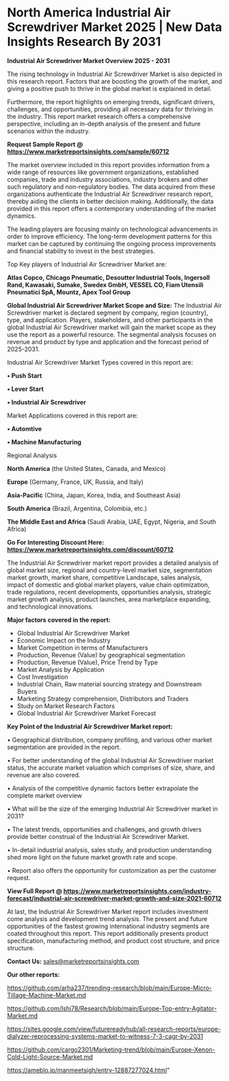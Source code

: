 # North America Industrial Air Screwdriver Market 2025 | New Data Insights Research By 2031

<Strong> Industrial Air Screwdriver Market Overview 2025 - 2031</strong>

The rising technology in Industrial Air Screwdriver Market is also depicted in this research report. Factors that are boosting the growth of the market, and giving a positive push to thrive in the global market is explained in detail.

Furthermore, the report highlights on emerging trends, significant drivers, challenges, and opportunities, providing all necessary data for thriving in the industry. This report market research offers a comprehensive perspective, including an in-depth analysis of the present and future scenarios within the industry.

<strong>Request Sample Report @ <a href=https://www.marketreportsinsights.com/sample/60712>https://www.marketreportsinsights.com/sample/60712</a></strong>

The market overview included in this report provides information from a wide range of resources like government organizations, established companies, trade and industry associations, industry brokers and other such regulatory and non-regulatory bodies. The data acquired from these organizations authenticate the Industrial Air Screwdriver research report, thereby aiding the clients in better decision making. Additionally, the data provided in this report offers a contemporary understanding of the market dynamics.

The leading players are focusing mainly on technological advancements in order to improve efficiency. The long-term development patterns for this market can be captured by continuing the ongoing process improvements and financial stability to invest in the best strategies.

Top Key players of Industrial Air Screwdriver Market are:

<strong>Atlas Copco, Chicago Pneumatic, Desoutter Industrial Tools, Ingersoll Rand, Kawasaki, Sumake, Swedex GmbH, VESSEL CO, Fiam Utensili Pneumatici SpA, Mountz, Apex Tool Group</strong>

<strong><b>Global Industrial Air Screwdriver Market Scope and Size:</b></strong>
The Industrial Air Screwdriver market is declared segment by company, region (country), type, and application. Players, stakeholders, and other participants in the global Industrial Air Screwdriver market will gain the market scope as they use the report as a powerful resource. The segmental analysis focuses on revenue and product by type and application and the forecast period of 2025-2031.

Industrial Air Screwdriver Market Types covered in this report are:

<strong>• Push Start 

• Lever Start

• Industrial Air Screwdriver</strong>

Market Applications covered in this report are:

<strong>• Automtive

• Machine Manufacturing</strong> 

Regional Analysis

<strong>North America</strong> (the United States, Canada, and Mexico)

<strong>Europe</strong> (Germany, France, UK, Russia, and Italy)

<strong>Asia-Pacific</strong> (China, Japan, Korea, India, and Southeast Asia)

<strong>South America</strong> (Brazil, Argentina, Colombia, etc.)

<strong>The Middle East and Africa</strong> (Saudi Arabia, UAE, Egypt, Nigeria, and South Africa)

<strong>Go For Interesting Discount Here: <a href=https://www.marketreportsinsights.com/discount/60712>https://www.marketreportsinsights.com/discount/60712</a></strong>

The Industrial Air Screwdriver market report provides a detailed analysis of global market size, regional and country-level market size, segmentation market growth, market share, competitive Landscape, sales analysis, impact of domestic and global market players, value chain optimization, trade regulations, recent developments, opportunities analysis, strategic market growth analysis, product launches, area marketplace expanding, and technological innovations.

<strong><b>Major factors covered in the report:</b></strong>
<ul>
  <li>Global Industrial Air Screwdriver Market </li>
  <li>Economic Impact on the Industry</li>
  <li>Market Competition in terms of Manufacturers</li>
  <li>Production, Revenue (Value) by geographical segmentation</li>
  <li>Production, Revenue (Value), Price Trend by Type</li>
  <li>Market Analysis by Application</li>
  <li>Cost Investigation</li>
  <li>Industrial Chain, Raw material sourcing strategy and Downstream Buyers</li>
  <li>Marketing Strategy comprehension, Distributors and Traders</li>
  <li>Study on Market Research Factors</li>
  <li>Global Industrial Air Screwdriver Market Forecast</li>
</ul>

<strong><b>Key Point of the Industrial Air Screwdriver Market report:</b></strong>

• Geographical distribution, company profiling, and various other market segmentation are provided in the report.

• For better understanding of the global Industrial Air Screwdriver market status, the accurate market valuation which comprises of size, share, and revenue are also covered.

• Analysis of the competitive dynamic factors better extrapolate the complete market overview

• What will be the size of the emerging Industrial Air Screwdriver market in 2031?

• The latest trends, opportunities and challenges, and growth drivers provide better construal of the Industrial Air Screwdriver Market.

• In-detail industrial analysis, sales study, and production understanding shed more light on the future market growth rate and scope.

• Report also offers the opportunity for customization as per the customer request.

<strong><b>View Full Report @ <a href=https://www.marketreportsinsights.com/industry-forecast/industrial-air-screwdriver-market-growth-and-size-2021-60712>https://www.marketreportsinsights.com/industry-forecast/industrial-air-screwdriver-market-growth-and-size-2021-60712</a></b></strong>


At last, the Industrial Air Screwdriver Market report includes investment come analysis and development trend analysis. The present and future opportunities of the fastest growing international industry segments are coated throughout this report. This report additionally presents product specification, manufacturing method, and product cost structure, and price structure.

<strong>Contact Us:</strong>
sales@marketreportsinsights.com

<strong>Our other reports:</strong>

<a href=https://github.com/arha237/trending-research/blob/main/Europe-Micro-Tillage-Machine-Market.md>https://github.com/arha237/trending-research/blob/main/Europe-Micro-Tillage-Machine-Market.md</a>

<a href=https://github.com/Ishi78/Research/blob/main/Europe-Top-entry-Agitator-Market.md>https://github.com/Ishi78/Research/blob/main/Europe-Top-entry-Agitator-Market.md</a>

<a href=https://sites.google.com/view/futurereadyhub/all-research-reports/europe-dialyzer-reprocessing-systems-market-to-witness-7-3-cagr-by-2031>https://sites.google.com/view/futurereadyhub/all-research-reports/europe-dialyzer-reprocessing-systems-market-to-witness-7-3-cagr-by-2031</a>

<a href=https://github.com/cargo2301/Marketing-trend/blob/main/Europe-Xenon-Cold-Light-Source-Market.md>https://github.com/cargo2301/Marketing-trend/blob/main/Europe-Xenon-Cold-Light-Source-Market.md</a>

<a href=https://ameblo.jp/manmeetsigh/entry-12887277024.html>https://ameblo.jp/manmeetsigh/entry-12887277024.html</a>"
